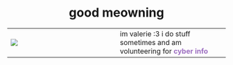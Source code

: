 <h1 align="center">good meowning</h1>

<div align="center">
	<table>
		<tr>
		<td style="width:50%;border-color:#FFF">
		<img src="https://i.redd.it/almmk6g0hxrb1.gif" />
		</td>
		<td style="width:50%;border-color:#FFF">
		im valerie :3 i do stuff sometimes and
		am volunteering for <b><a href="" style="text-decoration:none;color:#9d6fc1;">cyber info</a></b>
		</tr>
	</table>


<!--
**asterodae/asterodae** is a ✨ _special_ ✨ repository because its `README.md` (this file) appears on your GitHub profile.

Here are some ideas to get you started:

- 🔭 I’m currently working on ...
- 🌱 I’m currently learning ...
- 👯 I’m looking to collaborate on ...
- 🤔 I’m looking for help with ...
- 💬 Ask me about ...
- 📫 How to reach me: ...
- 😄 Pronouns: ...
- ⚡ Fun fact: ...
-->
